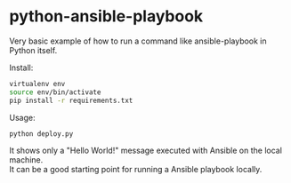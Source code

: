# python-ansible-playbook
Very basic example of how to run a command like ansible-playbook in Python itself.

Install:

```bash
virtualenv env
source env/bin/activate
pip install -r requirements.txt
```

Usage:

```bash
python deploy.py
```

It shows only a "Hello World!" message executed with Ansible on the local machine.  
It can be a good starting point for running a Ansible playbook locally.